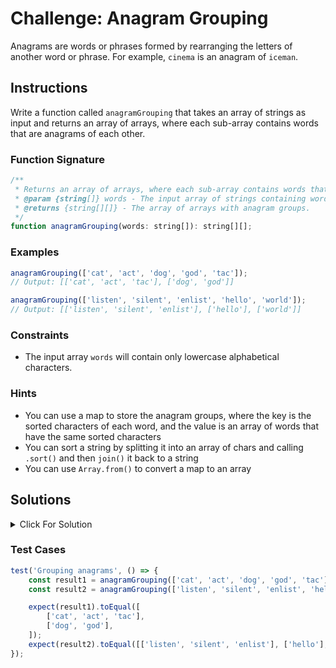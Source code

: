 # Challenge: Anagram Grouping

Anagrams are words or phrases formed by rearranging the letters of another word or phrase. For example, `cinema` is an anagram of `iceman`.

## Instructions

Write a function called `anagramGrouping` that takes an array of strings as input and returns an array of arrays, where each sub-array contains words that are anagrams of each other.

### Function Signature

```js
/**
 * Returns an array of arrays, where each sub-array contains words that are anagrams of each other.
 * @param {string[]} words - The input array of strings containing words.
 * @returns {string[][]} - The array of arrays with anagram groups.
 */
function anagramGrouping(words: string[]): string[][];
```

### Examples

```js
anagramGrouping(['cat', 'act', 'dog', 'god', 'tac']);
// Output: [['cat', 'act', 'tac'], ['dog', 'god']]

anagramGrouping(['listen', 'silent', 'enlist', 'hello', 'world']);
// Output: [['listen', 'silent', 'enlist'], ['hello'], ['world']]
```

### Constraints

-   The input array `words` will contain only lowercase alphabetical characters.

### Hints

-   You can use a map to store the anagram groups, where the key is the sorted characters of each word, and the value is an array of words that have the same sorted characters
-   You can sort a string by splitting it into an array of chars and calling `.sort()` and then `join()` it back to a string
-   You can use `Array.from()` to convert a map to an array

## Solutions

<details>
  <summary>Click For Solution</summary>

```js
function anagramGrouping(words) {
    const anagramGroups = new Map();

    for (const word of words) {
        const sortedChars = word.split('').sort().join('');
        if (anagramGroups.has(sortedChars)) {
            anagramGroups.get(sortedChars).push(word);
        } else {
            anagramGroups.set(sortedChars, [word]);
        }
    }

    return Array.from(anagramGroups.values());
}
```

### Explanation

-   Create a new map `anagramGroups` to store the anagram groups.
-   Iterate through each word in the input array `words`. For each word, split its characters into an array, sort the array in ascending order, and then join the sorted characters back into a string. This sorted string becomes the key for our `anagramGroups` map.
-   Check if the key already exists in the map. If it does, retrieve the corresponding array and add the word to it.
-   If the key does not exist in the map, create a new array with the word as the first element and add it to the map with the key.
-   After processing all the words, extract the arrays of anagram groups from the `anagramGroups` map using `Array.from(anagramGroups.values())` and return them as the final output.

</details>

### Test Cases

```js
test('Grouping anagrams', () => {
    const result1 = anagramGrouping(['cat', 'act', 'dog', 'god', 'tac']);
    const result2 = anagramGrouping(['listen', 'silent', 'enlist', 'hello', 'world']);

    expect(result1).toEqual([
        ['cat', 'act', 'tac'],
        ['dog', 'god'],
    ]);
    expect(result2).toEqual([['listen', 'silent', 'enlist'], ['hello'], ['world']]);
});
```

